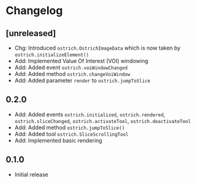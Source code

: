 # Changelog

## [unreleased]

- Chg: Introduced `ostrich.OstrichImageData` which is now taken by `ostrich.initializeElement()`
- Add: Implemented Value Of Interest (VOI) windowing
- Add: Added event `ostrich.voiWindowChanged`
- Add: Added method `ostrich.changeVoiWindow`
- Add: Added parameter `render` to `ostrich.jumpToSlice`

## 0.2.0

- Add: Added events `ostrich.initialized`, `ostrich.rendered`, `ostrich.sliceChanged`, `ostrich.activateTool`, `ostrich.deactivateTool`
- Add: Added method `ostrich.jumpToSlice()`
- Add: Added tool `ostrich.SliceScrollingTool`
- Add: Implemented basic rendering

## 0.1.0

- Initial release
